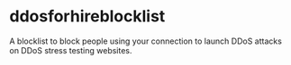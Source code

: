 # ddosforhireblocklist
A blocklist to block people using your connection to launch DDoS attacks on DDoS stress testing websites.
